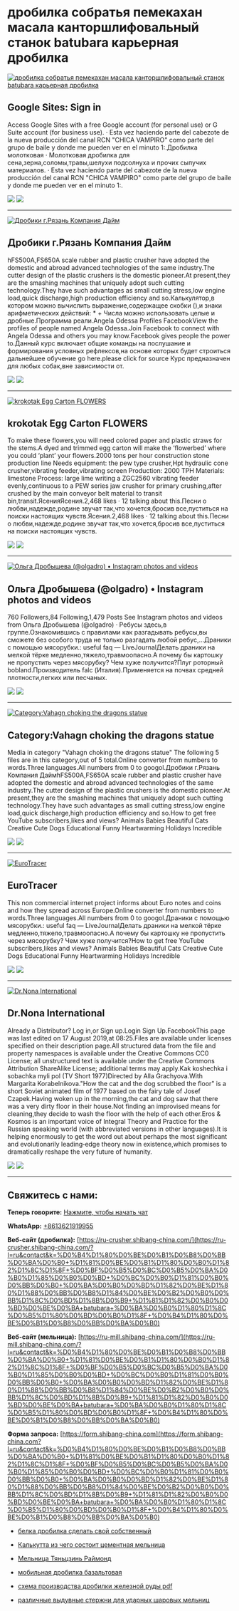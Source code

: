# дробилка собратья пемекахан масала канторшлифовальный станок batubara карьерная дробилка

<a href="https://swt.shibang-china.com/?l=ru&img&k=%D0%B4%D1%80%D0%BE%D0%B1%D0%B8%D0%BB%D0%BA%D0%B0+%D1%81%D0%BE%D0%B1%D1%80%D0%B0%D1%82%D1%8C%D1%8F+%D0%BF%D0%B5%D0%BC%D0%B5%D0%BA%D0%B0%D1%85%D0%B0%D0%BD+%D0%BC%D0%B0%D1%81%D0%B0%D0%BB%D0%B0+%D0%BA%D0%B0%D0%BD%D1%82%D0%BE%D1%80%D1%88%D0%BB%D0%B8%D1%84%D0%BE%D0%B2%D0%B0%D0%BB%D1%8C%D0%BD%D1%8B%D0%B9+%D1%81%D1%82%D0%B0%D0%BD%D0%BE%D0%BA+batubara+%D0%BA%D0%B0%D1%80%D1%8C%D0%B5%D1%80%D0%BD%D0%B0%D1%8F+%D0%B4%D1%80%D0%BE%D0%B1%D0%B8%D0%BB%D0%BA%D0%B0" target="_blank">![дробилка собратья пемекахан масала канторшлифовальный станок batubara карьерная дробилка](http://static.shibang-china.com/all-800x300/1276.jpg)</a>

## Google Sites: Sign in
Access Google Sites with a free Google account (for personal use) or G Suite account (for business use).&nbsp;&#0183;&#32;Esta vez haciendo parte del cabezote de la nueva producci&#243;n del canal RCN &quot;CHICA VAMPIRO&quot; como parte del grupo de baile y donde me pueden ver en el minuto 1:.Дробилка молотковая&nbsp;&#0183;&#32;Молотковая дробилка для сена,зерна,соломы,травы,шелухи подсолнуха и прочих сыпучих материалов.&nbsp;&#0183;&#32;Esta vez haciendo parte del cabezote de la nueva producci&#243;n del canal RCN &quot;CHICA VAMPIRO&quot; como parte del grupo de baile y donde me pueden ver en el minuto 1:.


<a href="https://whatsapp.shibangsoft.com/WhatsApp.php" target="_blank" title="WhatsApp">![](http://static.shibang-china.com/icon/whatsapp.png)</a> <a href="https://swt.shibang-china.com/?l=ru&icon&k=%D0%B4%D1%80%D0%BE%D0%B1%D0%B8%D0%BB%D0%BA%D0%B0+%D1%81%D0%BE%D0%B1%D1%80%D0%B0%D1%82%D1%8C%D1%8F+%D0%BF%D0%B5%D0%BC%D0%B5%D0%BA%D0%B0%D1%85%D0%B0%D0%BD+%D0%BC%D0%B0%D1%81%D0%B0%D0%BB%D0%B0+%D0%BA%D0%B0%D0%BD%D1%82%D0%BE%D1%80%D1%88%D0%BB%D0%B8%D1%84%D0%BE%D0%B2%D0%B0%D0%BB%D1%8C%D0%BD%D1%8B%D0%B9+%D1%81%D1%82%D0%B0%D0%BD%D0%BE%D0%BA+batubara+%D0%BA%D0%B0%D1%80%D1%8C%D0%B5%D1%80%D0%BD%D0%B0%D1%8F+%D0%B4%D1%80%D0%BE%D0%B1%D0%B8%D0%BB%D0%BA%D0%B0" target="_blank">![](http://static.shibang-china.com/icon/chat-ru.png)</a>

---

<a href="https://swt.shibang-china.com/?l=ru&img&k=%D0%B4%D1%80%D0%BE%D0%B1%D0%B8%D0%BB%D0%BA%D0%B0+%D1%81%D0%BE%D0%B1%D1%80%D0%B0%D1%82%D1%8C%D1%8F+%D0%BF%D0%B5%D0%BC%D0%B5%D0%BA%D0%B0%D1%85%D0%B0%D0%BD+%D0%BC%D0%B0%D1%81%D0%B0%D0%BB%D0%B0+%D0%BA%D0%B0%D0%BD%D1%82%D0%BE%D1%80%D1%88%D0%BB%D0%B8%D1%84%D0%BE%D0%B2%D0%B0%D0%BB%D1%8C%D0%BD%D1%8B%D0%B9+%D1%81%D1%82%D0%B0%D0%BD%D0%BE%D0%BA+batubara+%D0%BA%D0%B0%D1%80%D1%8C%D0%B5%D1%80%D0%BD%D0%B0%D1%8F+%D0%B4%D1%80%D0%BE%D0%B1%D0%B8%D0%BB%D0%BA%D0%B0" target="_blank">![Дробики г.Рязань Компания Дайм](http://static.shibang-china.com/all-800x300/748.jpg)</a>

## Дробики г.Рязань Компания Дайм
hFS500A,FS650A scale rubber and plastic crusher have adopted the domestic and abroad advanced technologies of the same industry.The cutter design of the plastic crushers is the domestic pioneer.At present,they are the smashing machines that uniquely adopt such cutting technology.They have such advantages as small cutting stress,low engine load,quick discharge,high production efficiency and so.Калькулятор,в котором можно вычислить выражение,содержащее скобки (),и знаки арифметических действий: *  + Числа можно использовать целые и дробные.Программа реали.Angela Odessa Profiles FacebookView the profiles of people named Angela Odessa.Join Facebook to connect with Angela Odessa and others you may know.Facebook gives people the power to.Данный курс включает общие команды на послушание и формирования условных рефлексов,на основе которых будет строиться дальнейшее обучение go here.please click for source Курс предназначен для любых собак,вне зависимости от.


<a href="https://whatsapp.shibangsoft.com/WhatsApp.php" target="_blank" title="WhatsApp">![](http://static.shibang-china.com/icon/whatsapp.png)</a> <a href="https://swt.shibang-china.com/?l=ru&icon&k=%D0%B4%D1%80%D0%BE%D0%B1%D0%B8%D0%BB%D0%BA%D0%B0+%D1%81%D0%BE%D0%B1%D1%80%D0%B0%D1%82%D1%8C%D1%8F+%D0%BF%D0%B5%D0%BC%D0%B5%D0%BA%D0%B0%D1%85%D0%B0%D0%BD+%D0%BC%D0%B0%D1%81%D0%B0%D0%BB%D0%B0+%D0%BA%D0%B0%D0%BD%D1%82%D0%BE%D1%80%D1%88%D0%BB%D0%B8%D1%84%D0%BE%D0%B2%D0%B0%D0%BB%D1%8C%D0%BD%D1%8B%D0%B9+%D1%81%D1%82%D0%B0%D0%BD%D0%BE%D0%BA+batubara+%D0%BA%D0%B0%D1%80%D1%8C%D0%B5%D1%80%D0%BD%D0%B0%D1%8F+%D0%B4%D1%80%D0%BE%D0%B1%D0%B8%D0%BB%D0%BA%D0%B0" target="_blank">![](http://static.shibang-china.com/icon/chat-ru.png)</a>

---

<a href="https://swt.shibang-china.com/?l=ru&img&k=%D0%B4%D1%80%D0%BE%D0%B1%D0%B8%D0%BB%D0%BA%D0%B0+%D1%81%D0%BE%D0%B1%D1%80%D0%B0%D1%82%D1%8C%D1%8F+%D0%BF%D0%B5%D0%BC%D0%B5%D0%BA%D0%B0%D1%85%D0%B0%D0%BD+%D0%BC%D0%B0%D1%81%D0%B0%D0%BB%D0%B0+%D0%BA%D0%B0%D0%BD%D1%82%D0%BE%D1%80%D1%88%D0%BB%D0%B8%D1%84%D0%BE%D0%B2%D0%B0%D0%BB%D1%8C%D0%BD%D1%8B%D0%B9+%D1%81%D1%82%D0%B0%D0%BD%D0%BE%D0%BA+batubara+%D0%BA%D0%B0%D1%80%D1%8C%D0%B5%D1%80%D0%BD%D0%B0%D1%8F+%D0%B4%D1%80%D0%BE%D0%B1%D0%B8%D0%BB%D0%BA%D0%B0" target="_blank">![krokotak Egg Carton FLOWERS](http://static.shibang-china.com/all-800x300/866.jpg)</a>

## krokotak Egg Carton FLOWERS
To make these flowers,you will need colored paper and plastic straws for the stems.A dyed and trimmed egg carton will make the ‘flowerbed’ where you could ‘plant’ your flowers.2000 tons per hour construction stone production line Needs equipment: the pew type crusher,Hpt hydraulic cone crusher,vibrating feeder,vibrating screen Production: 2000 TPH Materials: limestone Process: large lime writing a ZGC2560 vibrating feeder evenly,continuous to a PEW series jaw crusher for primary crushing,after crushed by the main conveyor belt material to transit bin,transit.ЯсенияЯсения.2,468 likes &#183; 12 talking about this.Песни о любви,надежде,родине звучат так,что хочется,бросив все,пуститься на поиски настоящих чувств.Ясения.2,468 likes &#183; 12 talking about this.Песни о любви,надежде,родине звучат так,что хочется,бросив все,пуститься на поиски настоящих чувств.


<a href="https://whatsapp.shibangsoft.com/WhatsApp.php" target="_blank" title="WhatsApp">![](http://static.shibang-china.com/icon/whatsapp.png)</a> <a href="https://swt.shibang-china.com/?l=ru&icon&k=%D0%B4%D1%80%D0%BE%D0%B1%D0%B8%D0%BB%D0%BA%D0%B0+%D1%81%D0%BE%D0%B1%D1%80%D0%B0%D1%82%D1%8C%D1%8F+%D0%BF%D0%B5%D0%BC%D0%B5%D0%BA%D0%B0%D1%85%D0%B0%D0%BD+%D0%BC%D0%B0%D1%81%D0%B0%D0%BB%D0%B0+%D0%BA%D0%B0%D0%BD%D1%82%D0%BE%D1%80%D1%88%D0%BB%D0%B8%D1%84%D0%BE%D0%B2%D0%B0%D0%BB%D1%8C%D0%BD%D1%8B%D0%B9+%D1%81%D1%82%D0%B0%D0%BD%D0%BE%D0%BA+batubara+%D0%BA%D0%B0%D1%80%D1%8C%D0%B5%D1%80%D0%BD%D0%B0%D1%8F+%D0%B4%D1%80%D0%BE%D0%B1%D0%B8%D0%BB%D0%BA%D0%B0" target="_blank">![](http://static.shibang-china.com/icon/chat-ru.png)</a>

---

<a href="https://swt.shibang-china.com/?l=ru&img&k=%D0%B4%D1%80%D0%BE%D0%B1%D0%B8%D0%BB%D0%BA%D0%B0+%D1%81%D0%BE%D0%B1%D1%80%D0%B0%D1%82%D1%8C%D1%8F+%D0%BF%D0%B5%D0%BC%D0%B5%D0%BA%D0%B0%D1%85%D0%B0%D0%BD+%D0%BC%D0%B0%D1%81%D0%B0%D0%BB%D0%B0+%D0%BA%D0%B0%D0%BD%D1%82%D0%BE%D1%80%D1%88%D0%BB%D0%B8%D1%84%D0%BE%D0%B2%D0%B0%D0%BB%D1%8C%D0%BD%D1%8B%D0%B9+%D1%81%D1%82%D0%B0%D0%BD%D0%BE%D0%BA+batubara+%D0%BA%D0%B0%D1%80%D1%8C%D0%B5%D1%80%D0%BD%D0%B0%D1%8F+%D0%B4%D1%80%D0%BE%D0%B1%D0%B8%D0%BB%D0%BA%D0%B0" target="_blank">![Ольга Дробышева (@olgadro) • Instagram photos and videos](http://static.shibang-china.com/all-800x300/1252.jpg)</a>

## Ольга Дробышева (@olgadro) • Instagram photos and videos
760 Followers,84 Following,1,479 Posts See Instagram photos and videos from Ольга Дробышева (@olgadro)&nbsp;&#0183;&#32;Ребусы здесь,в группе.Ознакомившись с правилами как разгадывать ребусы,вы сможете без особого труда не только разгадать любой ребус,…Драники с помощью мясорубки.: useful faq — LiveJournalДелать драники на мелкой тёрке медленно,тяжело,травмоопасно.А почему бы картошку не пропустить через мясорубку? Чем хуже получится?Плуг роторный bobland.Производитель falc (Италия).Применяется на почвах средней плотности,легких или песчаных.


<a href="https://whatsapp.shibangsoft.com/WhatsApp.php" target="_blank" title="WhatsApp">![](http://static.shibang-china.com/icon/whatsapp.png)</a> <a href="https://swt.shibang-china.com/?l=ru&icon&k=%D0%B4%D1%80%D0%BE%D0%B1%D0%B8%D0%BB%D0%BA%D0%B0+%D1%81%D0%BE%D0%B1%D1%80%D0%B0%D1%82%D1%8C%D1%8F+%D0%BF%D0%B5%D0%BC%D0%B5%D0%BA%D0%B0%D1%85%D0%B0%D0%BD+%D0%BC%D0%B0%D1%81%D0%B0%D0%BB%D0%B0+%D0%BA%D0%B0%D0%BD%D1%82%D0%BE%D1%80%D1%88%D0%BB%D0%B8%D1%84%D0%BE%D0%B2%D0%B0%D0%BB%D1%8C%D0%BD%D1%8B%D0%B9+%D1%81%D1%82%D0%B0%D0%BD%D0%BE%D0%BA+batubara+%D0%BA%D0%B0%D1%80%D1%8C%D0%B5%D1%80%D0%BD%D0%B0%D1%8F+%D0%B4%D1%80%D0%BE%D0%B1%D0%B8%D0%BB%D0%BA%D0%B0" target="_blank">![](http://static.shibang-china.com/icon/chat-ru.png)</a>

---

<a href="https://swt.shibang-china.com/?l=ru&img&k=%D0%B4%D1%80%D0%BE%D0%B1%D0%B8%D0%BB%D0%BA%D0%B0+%D1%81%D0%BE%D0%B1%D1%80%D0%B0%D1%82%D1%8C%D1%8F+%D0%BF%D0%B5%D0%BC%D0%B5%D0%BA%D0%B0%D1%85%D0%B0%D0%BD+%D0%BC%D0%B0%D1%81%D0%B0%D0%BB%D0%B0+%D0%BA%D0%B0%D0%BD%D1%82%D0%BE%D1%80%D1%88%D0%BB%D0%B8%D1%84%D0%BE%D0%B2%D0%B0%D0%BB%D1%8C%D0%BD%D1%8B%D0%B9+%D1%81%D1%82%D0%B0%D0%BD%D0%BE%D0%BA+batubara+%D0%BA%D0%B0%D1%80%D1%8C%D0%B5%D1%80%D0%BD%D0%B0%D1%8F+%D0%B4%D1%80%D0%BE%D0%B1%D0%B8%D0%BB%D0%BA%D0%B0" target="_blank">![Category:Vahagn choking the dragons statue](http://static.shibang-china.com/all-800x300/1494.jpg)</a>

## Category:Vahagn choking the dragons statue
Media in category &quot;Vahagn choking the dragons statue&quot; The following 5 files are in this category,out of 5 total.Online converter from numbers to words.Three languages.All numbers from 0 to googol.Дробики г.Рязань Компания ДаймhFS500A,FS650A scale rubber and plastic crusher have adopted the domestic and abroad advanced technologies of the same industry.The cutter design of the plastic crushers is the domestic pioneer.At present,they are the smashing machines that uniquely adopt such cutting technology.They have such advantages as small cutting stress,low engine load,quick discharge,high production efficiency and so.How to get free YouTube subscribers,likes and views? Animals Babies Beautiful Cats Creative Cute Dogs Educational Funny Heartwarming Holidays Incredible


<a href="https://whatsapp.shibangsoft.com/WhatsApp.php" target="_blank" title="WhatsApp">![](http://static.shibang-china.com/icon/whatsapp.png)</a> <a href="https://swt.shibang-china.com/?l=ru&icon&k=%D0%B4%D1%80%D0%BE%D0%B1%D0%B8%D0%BB%D0%BA%D0%B0+%D1%81%D0%BE%D0%B1%D1%80%D0%B0%D1%82%D1%8C%D1%8F+%D0%BF%D0%B5%D0%BC%D0%B5%D0%BA%D0%B0%D1%85%D0%B0%D0%BD+%D0%BC%D0%B0%D1%81%D0%B0%D0%BB%D0%B0+%D0%BA%D0%B0%D0%BD%D1%82%D0%BE%D1%80%D1%88%D0%BB%D0%B8%D1%84%D0%BE%D0%B2%D0%B0%D0%BB%D1%8C%D0%BD%D1%8B%D0%B9+%D1%81%D1%82%D0%B0%D0%BD%D0%BE%D0%BA+batubara+%D0%BA%D0%B0%D1%80%D1%8C%D0%B5%D1%80%D0%BD%D0%B0%D1%8F+%D0%B4%D1%80%D0%BE%D0%B1%D0%B8%D0%BB%D0%BA%D0%B0" target="_blank">![](http://static.shibang-china.com/icon/chat-ru.png)</a>

---

<a href="https://swt.shibang-china.com/?l=ru&img&k=%D0%B4%D1%80%D0%BE%D0%B1%D0%B8%D0%BB%D0%BA%D0%B0+%D1%81%D0%BE%D0%B1%D1%80%D0%B0%D1%82%D1%8C%D1%8F+%D0%BF%D0%B5%D0%BC%D0%B5%D0%BA%D0%B0%D1%85%D0%B0%D0%BD+%D0%BC%D0%B0%D1%81%D0%B0%D0%BB%D0%B0+%D0%BA%D0%B0%D0%BD%D1%82%D0%BE%D1%80%D1%88%D0%BB%D0%B8%D1%84%D0%BE%D0%B2%D0%B0%D0%BB%D1%8C%D0%BD%D1%8B%D0%B9+%D1%81%D1%82%D0%B0%D0%BD%D0%BE%D0%BA+batubara+%D0%BA%D0%B0%D1%80%D1%8C%D0%B5%D1%80%D0%BD%D0%B0%D1%8F+%D0%B4%D1%80%D0%BE%D0%B1%D0%B8%D0%BB%D0%BA%D0%B0" target="_blank">![EuroTracer](http://static.shibang-china.com/all-800x300/1175.jpg)</a>

## EuroTracer
This non commercial internet project informs about Euro notes and coins and how they spread across Europe.Online converter from numbers to words.Three languages.All numbers from 0 to googol.Драники с помощью мясорубки.: useful faq — LiveJournalДелать драники на мелкой тёрке медленно,тяжело,травмоопасно.А почему бы картошку не пропустить через мясорубку? Чем хуже получится?How to get free YouTube subscribers,likes and views? Animals Babies Beautiful Cats Creative Cute Dogs Educational Funny Heartwarming Holidays Incredible


<a href="https://whatsapp.shibangsoft.com/WhatsApp.php" target="_blank" title="WhatsApp">![](http://static.shibang-china.com/icon/whatsapp.png)</a> <a href="https://swt.shibang-china.com/?l=ru&icon&k=%D0%B4%D1%80%D0%BE%D0%B1%D0%B8%D0%BB%D0%BA%D0%B0+%D1%81%D0%BE%D0%B1%D1%80%D0%B0%D1%82%D1%8C%D1%8F+%D0%BF%D0%B5%D0%BC%D0%B5%D0%BA%D0%B0%D1%85%D0%B0%D0%BD+%D0%BC%D0%B0%D1%81%D0%B0%D0%BB%D0%B0+%D0%BA%D0%B0%D0%BD%D1%82%D0%BE%D1%80%D1%88%D0%BB%D0%B8%D1%84%D0%BE%D0%B2%D0%B0%D0%BB%D1%8C%D0%BD%D1%8B%D0%B9+%D1%81%D1%82%D0%B0%D0%BD%D0%BE%D0%BA+batubara+%D0%BA%D0%B0%D1%80%D1%8C%D0%B5%D1%80%D0%BD%D0%B0%D1%8F+%D0%B4%D1%80%D0%BE%D0%B1%D0%B8%D0%BB%D0%BA%D0%B0" target="_blank">![](http://static.shibang-china.com/icon/chat-ru.png)</a>

---

<a href="https://swt.shibang-china.com/?l=ru&img&k=%D0%B4%D1%80%D0%BE%D0%B1%D0%B8%D0%BB%D0%BA%D0%B0+%D1%81%D0%BE%D0%B1%D1%80%D0%B0%D1%82%D1%8C%D1%8F+%D0%BF%D0%B5%D0%BC%D0%B5%D0%BA%D0%B0%D1%85%D0%B0%D0%BD+%D0%BC%D0%B0%D1%81%D0%B0%D0%BB%D0%B0+%D0%BA%D0%B0%D0%BD%D1%82%D0%BE%D1%80%D1%88%D0%BB%D0%B8%D1%84%D0%BE%D0%B2%D0%B0%D0%BB%D1%8C%D0%BD%D1%8B%D0%B9+%D1%81%D1%82%D0%B0%D0%BD%D0%BE%D0%BA+batubara+%D0%BA%D0%B0%D1%80%D1%8C%D0%B5%D1%80%D0%BD%D0%B0%D1%8F+%D0%B4%D1%80%D0%BE%D0%B1%D0%B8%D0%BB%D0%BA%D0%B0" target="_blank">![Dr.Nona International](http://static.shibang-china.com/all-800x300/436.jpg)</a>

## Dr.Nona International
Already a Distributor? Log in,or Sign up.Login Sign Up.FacebookThis page was last edited on 17 August 2019,at 08:25.Files are available under licenses specified on their description page.All structured data from the file and property namespaces is available under the Creative Commons CC0 License; all unstructured text is available under the Creative Commons Attribution ShareAlike License; additional terms may apply.Kak koshechka i sobachka myli pol (TV Short 1977)Directed by Alla Grachyova.With Margarita Korabelnikova.&quot;How the cat and the dog scrubbed the floor&quot; is a short Soviet animated film of 1977 based on the fairy tale of Josef Czapek.Having woken up in the morning,the cat and dog saw that there was a very dirty floor in their house.Not finding an improvised means for cleaning,they decide to wash the floor with the help of each other.Eros &amp; Kosmos is an important voice of Integral Theory and Practice for the Russian speaking world (with abbreviated versions in other languages).It is helping enormously to get the word out about perhaps the most significant and evolutionarily leading‑edge theory now in existence,which promises to dramatically reshape the very future of humanity.


<a href="https://whatsapp.shibangsoft.com/WhatsApp.php" target="_blank" title="WhatsApp">![](http://static.shibang-china.com/icon/whatsapp.png)</a> <a href="https://swt.shibang-china.com/?l=ru&icon&k=%D0%B4%D1%80%D0%BE%D0%B1%D0%B8%D0%BB%D0%BA%D0%B0+%D1%81%D0%BE%D0%B1%D1%80%D0%B0%D1%82%D1%8C%D1%8F+%D0%BF%D0%B5%D0%BC%D0%B5%D0%BA%D0%B0%D1%85%D0%B0%D0%BD+%D0%BC%D0%B0%D1%81%D0%B0%D0%BB%D0%B0+%D0%BA%D0%B0%D0%BD%D1%82%D0%BE%D1%80%D1%88%D0%BB%D0%B8%D1%84%D0%BE%D0%B2%D0%B0%D0%BB%D1%8C%D0%BD%D1%8B%D0%B9+%D1%81%D1%82%D0%B0%D0%BD%D0%BE%D0%BA+batubara+%D0%BA%D0%B0%D1%80%D1%8C%D0%B5%D1%80%D0%BD%D0%B0%D1%8F+%D0%B4%D1%80%D0%BE%D0%B1%D0%B8%D0%BB%D0%BA%D0%B0" target="_blank">![](http://static.shibang-china.com/icon/chat-ru.png)</a>

---
## Свяжитесь с нами:

**Теперь говорите:** [Нажмите, чтобы начать чат](https://swt.shibang-china.com?l=ru&contact&k=%D0%B4%D1%80%D0%BE%D0%B1%D0%B8%D0%BB%D0%BA%D0%B0+%D1%81%D0%BE%D0%B1%D1%80%D0%B0%D1%82%D1%8C%D1%8F+%D0%BF%D0%B5%D0%BC%D0%B5%D0%BA%D0%B0%D1%85%D0%B0%D0%BD+%D0%BC%D0%B0%D1%81%D0%B0%D0%BB%D0%B0+%D0%BA%D0%B0%D0%BD%D1%82%D0%BE%D1%80%D1%88%D0%BB%D0%B8%D1%84%D0%BE%D0%B2%D0%B0%D0%BB%D1%8C%D0%BD%D1%8B%D0%B9+%D1%81%D1%82%D0%B0%D0%BD%D0%BE%D0%BA+batubara+%D0%BA%D0%B0%D1%80%D1%8C%D0%B5%D1%80%D0%BD%D0%B0%D1%8F+%D0%B4%D1%80%D0%BE%D0%B1%D0%B8%D0%BB%D0%BA%D0%B0)

**WhatsApp:**  [+8613621919955](https://whatsapp.shibangsoft.com/WhatsApp.php)

**Веб-сайт (дробилка):** [https://ru-crusher.shibang-china.com/](https://ru-crusher.shibang-china.com/?l=ru&contact&k=%D0%B4%D1%80%D0%BE%D0%B1%D0%B8%D0%BB%D0%BA%D0%B0+%D1%81%D0%BE%D0%B1%D1%80%D0%B0%D1%82%D1%8C%D1%8F+%D0%BF%D0%B5%D0%BC%D0%B5%D0%BA%D0%B0%D1%85%D0%B0%D0%BD+%D0%BC%D0%B0%D1%81%D0%B0%D0%BB%D0%B0+%D0%BA%D0%B0%D0%BD%D1%82%D0%BE%D1%80%D1%88%D0%BB%D0%B8%D1%84%D0%BE%D0%B2%D0%B0%D0%BB%D1%8C%D0%BD%D1%8B%D0%B9+%D1%81%D1%82%D0%B0%D0%BD%D0%BE%D0%BA+batubara+%D0%BA%D0%B0%D1%80%D1%8C%D0%B5%D1%80%D0%BD%D0%B0%D1%8F+%D0%B4%D1%80%D0%BE%D0%B1%D0%B8%D0%BB%D0%BA%D0%B0)

**Веб-сайт (мельница):** [https://ru-mill.shibang-china.com/](https://ru-mill.shibang-china.com/?l=ru&contact&k=%D0%B4%D1%80%D0%BE%D0%B1%D0%B8%D0%BB%D0%BA%D0%B0+%D1%81%D0%BE%D0%B1%D1%80%D0%B0%D1%82%D1%8C%D1%8F+%D0%BF%D0%B5%D0%BC%D0%B5%D0%BA%D0%B0%D1%85%D0%B0%D0%BD+%D0%BC%D0%B0%D1%81%D0%B0%D0%BB%D0%B0+%D0%BA%D0%B0%D0%BD%D1%82%D0%BE%D1%80%D1%88%D0%BB%D0%B8%D1%84%D0%BE%D0%B2%D0%B0%D0%BB%D1%8C%D0%BD%D1%8B%D0%B9+%D1%81%D1%82%D0%B0%D0%BD%D0%BE%D0%BA+batubara+%D0%BA%D0%B0%D1%80%D1%8C%D0%B5%D1%80%D0%BD%D0%B0%D1%8F+%D0%B4%D1%80%D0%BE%D0%B1%D0%B8%D0%BB%D0%BA%D0%B0)

**Форма запроса:** [https://form.shibang-china.com](https://form.shibang-china.com?l=ru&contact&k=%D0%B4%D1%80%D0%BE%D0%B1%D0%B8%D0%BB%D0%BA%D0%B0+%D1%81%D0%BE%D0%B1%D1%80%D0%B0%D1%82%D1%8C%D1%8F+%D0%BF%D0%B5%D0%BC%D0%B5%D0%BA%D0%B0%D1%85%D0%B0%D0%BD+%D0%BC%D0%B0%D1%81%D0%B0%D0%BB%D0%B0+%D0%BA%D0%B0%D0%BD%D1%82%D0%BE%D1%80%D1%88%D0%BB%D0%B8%D1%84%D0%BE%D0%B2%D0%B0%D0%BB%D1%8C%D0%BD%D1%8B%D0%B9+%D1%81%D1%82%D0%B0%D0%BD%D0%BE%D0%BA+batubara+%D0%BA%D0%B0%D1%80%D1%8C%D0%B5%D1%80%D0%BD%D0%B0%D1%8F+%D0%B4%D1%80%D0%BE%D0%B1%D0%B8%D0%BB%D0%BA%D0%B0)

* [белка дробилка сделать свой собственный](../134/%D0%B1%D0%B5%D0%BB%D0%BA%D0%B0%20%D0%B4%D1%80%D0%BE%D0%B1%D0%B8%D0%BB%D0%BA%D0%B0%20%D1%81%D0%B4%D0%B5%D0%BB%D0%B0%D1%82%D1%8C%20%D1%81%D0%B2%D0%BE%D0%B9%20%D1%81%D0%BE%D0%B1%D1%81%D1%82%D0%B2%D0%B5%D0%BD%D0%BD%D1%8B%D0%B9.md)

* [Калькутта из чего состоит цементная мельница](../133/%D0%9A%D0%B0%D0%BB%D1%8C%D0%BA%D1%83%D1%82%D1%82%D0%B0%20%D0%B8%D0%B7%20%D1%87%D0%B5%D0%B3%D0%BE%20%D1%81%D0%BE%D1%81%D1%82%D0%BE%D0%B8%D1%82%20%D1%86%D0%B5%D0%BC%D0%B5%D0%BD%D1%82%D0%BD%D0%B0%D1%8F%20%D0%BC%D0%B5%D0%BB%D1%8C%D0%BD%D0%B8%D1%86%D0%B0.md)

* [Мельница Тяньцзинь Раймонд](../132/%D0%9C%D0%B5%D0%BB%D1%8C%D0%BD%D0%B8%D1%86%D0%B0%20%D0%A2%D1%8F%D0%BD%D1%8C%D1%86%D0%B7%D0%B8%D0%BD%D1%8C%20%D0%A0%D0%B0%D0%B9%D0%BC%D0%BE%D0%BD%D0%B4.md)

* [мобильная дробилка базальтовая](../131/%D0%BC%D0%BE%D0%B1%D0%B8%D0%BB%D1%8C%D0%BD%D0%B0%D1%8F%20%D0%B4%D1%80%D0%BE%D0%B1%D0%B8%D0%BB%D0%BA%D0%B0%20%D0%B1%D0%B0%D0%B7%D0%B0%D0%BB%D1%8C%D1%82%D0%BE%D0%B2%D0%B0%D1%8F.md)

* [схема производства дробилки железной руды pdf](../134/%D1%81%D1%85%D0%B5%D0%BC%D0%B0%20%D0%BF%D1%80%D0%BE%D0%B8%D0%B7%D0%B2%D0%BE%D0%B4%D1%81%D1%82%D0%B2%D0%B0%20%D0%B4%D1%80%D0%BE%D0%B1%D0%B8%D0%BB%D0%BA%D0%B8%20%D0%B6%D0%B5%D0%BB%D0%B5%D0%B7%D0%BD%D0%BE%D0%B9%20%D1%80%D1%83%D0%B4%D1%8B%20pdf.md)

* [различные выдувные стержни для ударных шаровых мельниц](../133/%D1%80%D0%B0%D0%B7%D0%BB%D0%B8%D1%87%D0%BD%D1%8B%D0%B5%20%D0%B2%D1%8B%D0%B4%D1%83%D0%B2%D0%BD%D1%8B%D0%B5%20%D1%81%D1%82%D0%B5%D1%80%D0%B6%D0%BD%D0%B8%20%D0%B4%D0%BB%D1%8F%20%D1%83%D0%B4%D0%B0%D1%80%D0%BD%D1%8B%D1%85%20%D1%88%D0%B0%D1%80%D0%BE%D0%B2%D1%8B%D1%85%20%D0%BC%D0%B5%D0%BB%D1%8C%D0%BD%D0%B8%D1%86.md)